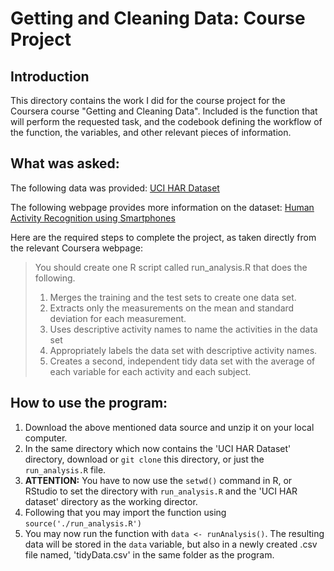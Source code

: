 Getting and Cleaning Data: Course Project
=========================================

Introduction
------------
This directory contains the work I did for the course project for the Coursera course "Getting and Cleaning Data". Included is the function that will perform the requested task, and the codebook defining the workflow of the function, the variables, and other relevant pieces of information.

What was asked:
------------

The following data was provided:
[UCI HAR Dataset](https://d396qusza40orc.cloudfront.net/getdata%2Fprojectfiles%2FUCI%20HAR%20Dataset.zip)

The following webpage provides more information on the dataset:
[Human Activity Recognition using Smartphones](http://archive.ics.uci.edu/ml/datasets/Human+Activity+Recognition+Using+Smartphones)

Here are the required steps to complete the project, as taken directly from the relevant Coursera webpage:

>You should create one R script called run_analysis.R that does the following.
>
>1. Merges the training and the test sets to create one data set.
>2. Extracts only the measurements on the mean and standard deviation for each measurement.
>3. Uses descriptive activity names to name the activities in the data set
>4. Appropriately labels the data set with descriptive activity names.
>5. Creates a second, independent tidy data set with the average of each variable for each activity and each subject.

How to use the program:
------------------

1. Download the above mentioned data source and unzip it on your local computer.
2. In the same directory which now contains the 'UCI HAR Dataset' directory, download or `git clone` this directory, or just the ```run_analysis.R``` file.
3. **ATTENTION:** You have to now use the `setwd()` command in R, or RStudio to set the directory with ```run_analysis.R``` and the 'UCI HAR dataset' directory as the working director.
4. Following that you may import the function using `source('./run_analysis.R')`
5. You may now run the function with `data <- runAnalysis()`. The resulting data will be stored in the `data` variable, but also in a newly created .csv file named, 'tidyData.csv' in the same folder as the program.
